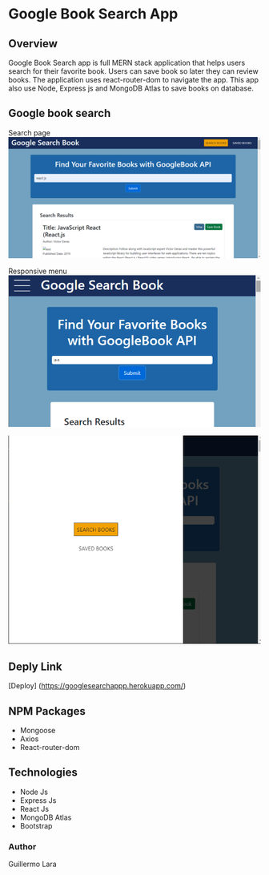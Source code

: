 # Google Book Search App

## Overview
Google Book Search app is full MERN stack application that helps users search for their favorite book. Users can save book so later they can review books. The application uses react-router-dom to navigate the app. This app also use Node, Express js and MongoDB Atlas to save books on database.

## Google book search
Search page
![googlebook](screenshots/foto1.png)

Responsive menu
![googlebook](screenshots/foto2.png)

![googlebook](screenshots/foto3.png)
 
## Deply Link
[Deploy] (https://googlesearchappp.herokuapp.com/)

## NPM Packages
* Mongoose
* Axios
* React-router-dom

## Technologies
* Node Js
* Express Js
* React Js
* MongoDB Atlas
* Bootstrap

### Author
Guillermo Lara
